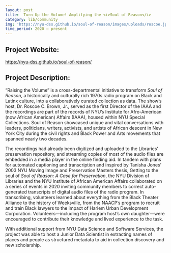 ```yaml
---
layout: post
title:  Turn Up the Volume! Amplifying the <i>Soul of Reason</i>
category: lib/community
img: 'https://nyu-dss.github.io/soul-of-reason/images/uploads/roscoe.jpg'
time_period: 2020 – present
---
```


## Project Website:
<https://nyu-dss.github.io/soul-of-reason/>

## Project Description:

“Raising the Volume” is a cross-departmental initiative to transform *Soul of Reason*, a historically and culturally rich 1970s radio program on Black and Latinx culture, into a collaboratively curated collection as data. The show’s host, Dr. Roscoe C. Brown, Jr., served as the first Director of the IAAA and the recordings are part of the records of NYU’s Institute for Afro-American (now African American) Affairs (IAAA), housed within NYU Special Collections. Soul of Reason showcased unique and vital conversations with leaders, politicians, writers, activists, and artists of African descent in New York City during the civil rights and Black Power and Arts movements that spanned nearly two decades.

The recordings had already been digitized and uploaded to the Libraries’ preservation repository, and streaming copies of most of the audio files are embedded in a media player in the online finding aid. In tandem with plans for automated captioning and transcription and inspired by Tanisha Jones' 2003 NYU Moving Image and Preservation Masters thesis, Getting to the soul of *Soul of Reason: A Case for Preservation*, the NYU Division of Libraries and the NYU Institute of African American Affairs collaborated on a series of events in 2020 inviting community members to correct auto-generated transcripts of digital audio files of the radio program. In transcribing, volunteers learned about everything from the Black Theater Alliance to the history of Weeksville, from the NAACP’s program to recruit and train Black lawyers to the impact of Harlem Urban Development Corporation. Volunteers—including the program host’s own daughter—were encouraged to contribute their knowledge and lived experience to the task.

With additional support from NYU Data Science and Software Services, the project was able to host a Junior Data Scientist in extracting names of places and people as structured metadata to aid in collection discovery and new scholarship.
